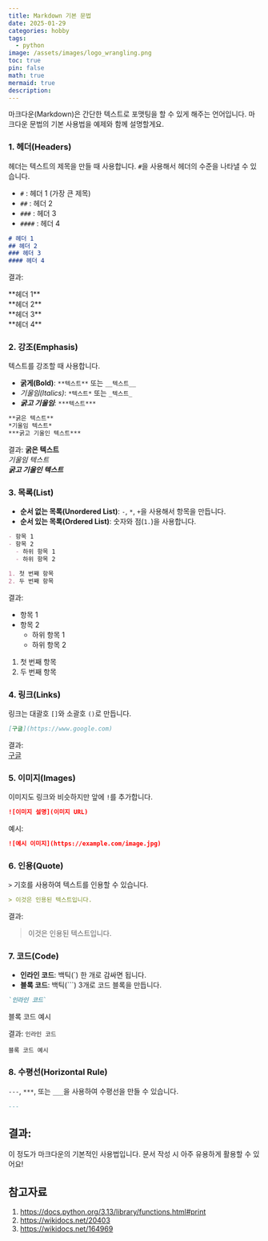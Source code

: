 ```yaml
---
title: Markdown 기본 문법
date: 2025-01-29
categories: hobby
tags:
  - python
image: /assets/images/logo_wrangling.png
toc: true
pin: false
math: true
mermaid: true
description:
---
```


마크다운(Markdown)은 간단한 텍스트로 포맷팅을 할 수 있게 해주는 언어입니다. 마크다운 문법의 기본 사용법을 예제와 함께 설명할게요.

### 1. **헤더(Headers)**

헤더는 텍스트의 제목을 만들 때 사용합니다. `#`을 사용해서 헤더의 수준을 나타낼 수 있습니다.

- `#` : 헤더 1 (가장 큰 제목)
- `##` : 헤더 2
- `###` : 헤더 3
- `####` : 헤더 4

```markdown
# 헤더 1
## 헤더 2
### 헤더 3
#### 헤더 4
```

결과:

<div style="font-size=28">**헤더 1**</div> 
<div style="font-size=24">**헤더 2**</div>
<div style="font-size=20">**헤더 3**</div>
<div style="font-size=16">**헤더 4**</div>

### 2. **강조(Emphasis)**

텍스트를 강조할 때 사용합니다.

- **굵게(Bold)**: `**텍스트**` 또는 `__텍스트__`
- _기울임(Italics)_: `*텍스트*` 또는 `_텍스트_`
- _**굵고 기울임**_: `***텍스트***`

```markdown
**굵은 텍스트**
*기울임 텍스트*
***굵고 기울인 텍스트***
```

결과: **굵은 텍스트**  
_기울임 텍스트_  
_**굵고 기울인 텍스트**_

### 3. **목록(List)**

- **순서 없는 목록(Unordered List)**: `-`, `*`, `+`을 사용해서 항목을 만듭니다.
- **순서 있는 목록(Ordered List)**: 숫자와 점(`1.`)을 사용합니다.

```markdown
- 항목 1
- 항목 2
  - 하위 항목 1
  - 하위 항목 2

1. 첫 번째 항목
2. 두 번째 항목
```

결과:

- 항목 1
- 항목 2
    - 하위 항목 1
    - 하위 항목 2

1. 첫 번째 항목
2. 두 번째 항목

### 4. **링크(Links)**

링크는 대괄호 `[]`와 소괄호 `()`로 만듭니다.

```markdown
[구글](https://www.google.com)
```

결과:  
[구글](https://www.google.com/)

### 5. **이미지(Images)**

이미지도 링크와 비슷하지만 앞에 `!`를 추가합니다.

```markdown
![이미지 설명](이미지 URL)
```

예시:

```markdown
![예시 이미지](https://example.com/image.jpg)
```

### 6. **인용(Quote)**

`>` 기호를 사용하여 텍스트를 인용할 수 있습니다.

```markdown
> 이것은 인용된 텍스트입니다.
```

결과:

> 이것은 인용된 텍스트입니다.

### 7. **코드(Code)**

- **인라인 코드**: 백틱(`) 한 개로 감싸면 됩니다.
- **블록 코드**: 백틱(```) 3개로 코드 블록을 만듭니다.

```markdown
`인라인 코드`

```

블록 코드 예시

결과: `인라인 코드`

```
블록 코드 예시
```

### 8. **수평선(Horizontal Rule)**

`---`, `***`, 또는 `___`을 사용하여 수평선을 만들 수 있습니다.

```markdown
---
```

## 결과:

이 정도가 마크다운의 기본적인 사용법입니다. 문서 작성 시 아주 유용하게 활용할 수 있어요!
## 참고자료

1. https://docs.python.org/3.13/library/functions.html#print 
1. https://wikidocs.net/20403
1. https://wikidocs.net/164969


